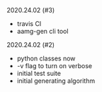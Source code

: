 2020.24.02 (#3)
* travis CI
* aamg-gen cli tool

2020.24.02 (#2)
* python classes now
* -v flag to turn on verbose
* initial test suite
* initial generating algorithm
